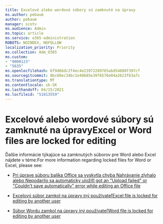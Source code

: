 ```yaml
---
title: Excelové alebo wordové súbory sú zamknuté na úpravy
ms.author: pebaum
author: pebaum
manager: scotv
ms.audience: Admin
ms.topic: article
ms.service: o365-administration
ROBOTS: NOINDEX, NOFOLLOW
localization_priority: Priority
ms.collection: Adm_O365
ms.custom:
- "9000123"
- "5635"
ms.openlocfilehash: 6f9d66dc2f4ec4e23972289765abd54888f397cf
ms.sourcegitcommit: 8bc60ec34bc1e40685e3976576e04a2623f63a7c
ms.translationtype: MT
ms.contentlocale: sk-SK
ms.lasthandoff: 04/15/2021
ms.locfileid: "51813559"
---
```

# <a name="excel-or-word-files-are-locked-for-editing"></a><span data-ttu-id="c498f-102">Excelové alebo wordové súbory sú zamknuté na úpravy</span><span class="sxs-lookup"><span data-stu-id="c498f-102">Excel or Word files are locked for editing</span></span>

<span data-ttu-id="c498f-103">Ďalšie informácie týkajúce sa zamknutých súborov pre Word alebo Excel nájdete v téme:</span><span class="sxs-lookup"><span data-stu-id="c498f-103">For more information regarding locked files for Word or Excel, please see:</span></span>

- [<span data-ttu-id="c498f-104">Pri úprave súboru balíka Office sa vyskytla chyba Nahrávanie zlyhalo alebo Nepodarilo sa automaticky uložiť</span><span class="sxs-lookup"><span data-stu-id="c498f-104">I got an "Upload failed" or "Couldn't save automatically" error while editing an Office file</span></span>](https://support.office.com/article/i-got-an-upload-failed-or-couldn-t-save-automatically-error-while-editing-an-office-file-93a14d34-88e3-4a91-9eef-58cc541d31f8)

- [<span data-ttu-id="c498f-105">Excelový súbor zamkol na úpravy iný používateľ</span><span class="sxs-lookup"><span data-stu-id="c498f-105">Excel file is locked for editing by another user</span></span>](https://support.office.com/article/Excel-file-is-locked-for-editing-by-another-user-6fa93887-2c2c-45f0-abcc-31b04aed68b3)

- [<span data-ttu-id="c498f-106">Súbor Wordu zamkol na úpravy iný používateľ</span><span class="sxs-lookup"><span data-stu-id="c498f-106">Word file is locked for editing by another user</span></span>](https://support.microsoft.com/help/313472/the-document-is-locked-for-editing-by-another-user-error-message-when)
